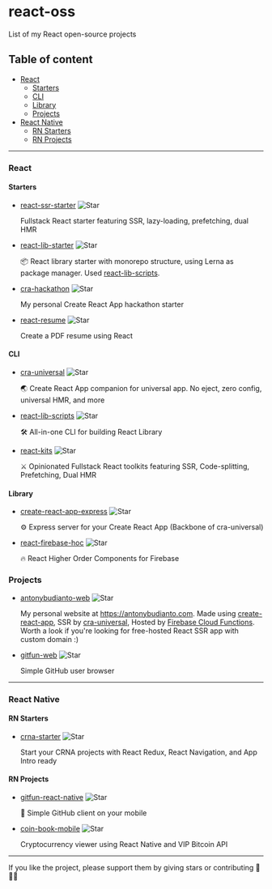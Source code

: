 # react-oss
List of my React open-source projects

## Table of content
- [React](#react)
  - [Starters](#starters)
  - [CLI](#cli)
  - [Library](#library)
  - [Projects](#projects)
- [React Native](#react-native)
  - [RN Starters](#rn-starters)
  - [RN Projects](#rn-projects)

___

### React

#### Starters
- [react-ssr-starter](https://github.com/antonybudianto/react-ssr-starter) ![Star](https://img.shields.io/github/stars/antonybudianto/react-ssr-starter.svg?style=social&label=Star)
 
  Fullstack React starter featuring SSR, lazy-loading, prefetching, dual HMR
  
- [react-lib-starter](https://github.com/antonybudianto/react-lib-starter) ![Star](https://img.shields.io/github/stars/antonybudianto/react-lib-starter.svg?style=social&label=Star)
 
  📦 React library starter with monorepo structure, using Lerna as package manager. Used [react-lib-scripts](https://github.com/antonybudianto/react-lib-scripts).

- [cra-hackathon](https://github.com/antonybudianto/cra-hackathon) ![Star](https://img.shields.io/github/stars/antonybudianto/cra-hackathon.svg?style=social&label=Star)
  
  My personal Create React App hackathon starter
  
- [react-resume](https://github.com/antonybudianto/react-resume) ![Star](https://img.shields.io/github/stars/antonybudianto/react-resume.svg?style=social&label=Star)
  
  Create a PDF resume using React


#### CLI
- [cra-universal](https://github.com/antonybudianto/cra-universal) ![Star](https://img.shields.io/github/stars/antonybudianto/cra-universal.svg?style=social&label=Star)

  🌏 Create React App companion for universal app. No eject, zero config, universal HMR, and more
  
- [react-lib-scripts](https://github.com/antonybudianto/react-lib-scripts) ![Star](https://img.shields.io/github/stars/antonybudianto/react-lib-scripts.svg?style=social&label=Star)
  
  🛠️ All-in-one CLI for building React Library

- [react-kits](https://github.com/antonybudianto/react-kits) ![Star](https://img.shields.io/github/stars/antonybudianto/react-kits.svg?style=social&label=Star)
   
  ⚔️ Opinionated Fullstack React toolkits featuring SSR, Code-splitting, Prefetching, Dual HMR
  
#### Library
- [create-react-app-express](https://github.com/antonybudianto/create-react-app-express) ![Star](https://img.shields.io/github/stars/antonybudianto/create-react-app-express.svg?style=social&label=Star)

  ⚙️ Express server for your Create React App (Backbone of cra-universal)
  
- [react-firebase-hoc](https://github.com/antonybudianto/react-firebase-hoc) ![Star](https://img.shields.io/github/stars/antonybudianto/react-firebase-hoc.svg?style=social&label=Star)

  🔥 React Higher Order Components for Firebase


### Projects
- [antonybudianto-web](https://github.com/antonybudianto/antonybudianto-web) ![Star](https://img.shields.io/github/stars/antonybudianto/antonybudianto-web.svg?style=social&label=Star)
  
  My personal website at https://antonybudianto.com. Made using [create-react-app](https://github.com/facebook/create-react-app), SSR by [cra-universal](https://github.com/antonybudianto/cra-universal), Hosted by [Firebase Cloud Functions](https://firebase.google.com/docs/functions/). Worth a look if you're looking for free-hosted React SSR app with custom domain :)
  
- [gitfun-web](https://github.com/antonybudianto/gitfun-web) ![Star](https://img.shields.io/github/stars/antonybudianto/gitfun-web.svg?style=social&label=Star)

  Simple GitHub user browser

___

### React Native

#### RN Starters
- [crna-starter](https://github.com/antonybudianto/crna-starter) ![Star](https://img.shields.io/github/stars/antonybudianto/crna-starter.svg?style=social&label=Star)
  
  Start your CRNA projects with React Redux, React Navigation, and App Intro ready
  
#### RN Projects
- [gitfun-react-native](https://github.com/antonybudianto/gitfun-react-native) ![Star](https://img.shields.io/github/stars/antonybudianto/gitfun-react-native.svg?style=social&label=Star)

  👨‍ Simple GitHub client on your mobile
  
- [coin-book-mobile](https://github.com/antonybudianto/coin-book-mobile) ![Star](https://img.shields.io/github/stars/antonybudianto/coin-book-mobile.svg?style=social&label=Star)

  Cryptocurrency viewer using React Native and VIP Bitcoin API


___

If you like the project, please support them by giving stars or contributing 🎉🎉🎉
